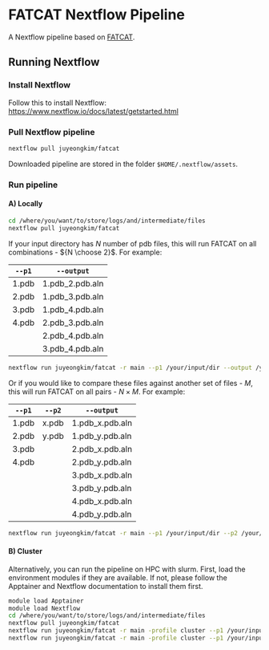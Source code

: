 # FATCAT Nextflow Pipeline

A Nextflow pipeline based on [FATCAT](https://github.com/GodzikLab/FATCAT-dist).

## Running Nextflow

### Install Nextflow

Follow this to install Nextflow: https://www.nextflow.io/docs/latest/getstarted.html

### Pull Nextflow pipeline

```sh
nextflow pull juyeongkim/fatcat
```

Downloaded pipeline are stored in the folder `$HOME/.nextflow/assets`.

### Run pipeline

#### A) Locally

```sh
cd /where/you/want/to/store/logs/and/intermediate/files
nextflow pull juyeongkim/fatcat
```

If your input directory has $N$ number of pdb files, this will run FATCAT on all combinations - ${N \choose 2}$. For example:

| `--p1` | `--output`      |
| ------ | --------------- |
| 1.pdb  | 1.pdb_2.pdb.aln |
| 2.pdb  | 1.pdb_3.pdb.aln |
| 3.pdb  | 1.pdb_4.pdb.aln |
| 4.pdb  | 2.pdb_3.pdb.aln |
|        | 2.pdb_4.pdb.aln |
|        | 3.pdb_4.pdb.aln |

```sh
nextflow run juyeongkim/fatcat -r main --p1 /your/input/dir --output /your/output/dir
```

Or if you would like to compare these files against another set of files - $M$, this will run FATCAT on all pairs - $N \times M$. For example:

| `--p1` | `--p2` | `--output`      |
| ------ | ------ | --------------- |
| 1.pdb  | x.pdb  | 1.pdb_x.pdb.aln |
| 2.pdb  | y.pdb  | 1.pdb_y.pdb.aln |
| 3.pdb  |        | 2.pdb_x.pdb.aln |
| 4.pdb  |        | 2.pdb_y.pdb.aln |
|        |        | 3.pdb_x.pdb.aln |
|        |        | 3.pdb_y.pdb.aln |
|        |        | 4.pdb_x.pdb.aln |
|        |        | 4.pdb_y.pdb.aln |

```sh
nextflow run juyeongkim/fatcat -r main --p1 /your/input/dir --p2 /your/other/input/dir --output /your/output/dir
```


#### B) Cluster

Alternatively, you can run the pipeline on HPC with slurm. First, load the environment modules if they are available. If not, please follow the Apptainer and Nextflow documentation to install them first.

```sh
module load Apptainer
module load Nextflow
cd /where/you/want/to/store/logs/and/intermediate/files
nextflow pull juyeongkim/fatcat
nextflow run juyeongkim/fatcat -r main -profile cluster --p1 /your/input/dir --output /your/output/dir
nextflow run juyeongkim/fatcat -r main -profile cluster --p1 /your/input/dir --p2 /your/other/input/dir --output /your/output/dir
```
